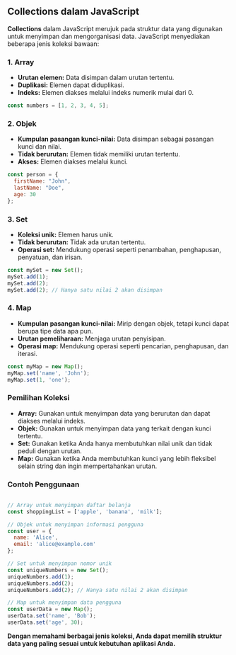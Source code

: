 ## Collections dalam JavaScript

**Collections** dalam JavaScript merujuk pada struktur data yang digunakan untuk menyimpan dan mengorganisasi data. JavaScript menyediakan beberapa jenis koleksi bawaan:

### 1. Array

- **Urutan elemen:** Data disimpan dalam urutan tertentu.
- **Duplikasi:** Elemen dapat diduplikasi.
- **Indeks:** Elemen diakses melalui indeks numerik mulai dari 0.

```JavaScript
const numbers = [1, 2, 3, 4, 5];
```

### 2. Objek

- **Kumpulan pasangan kunci-nilai:** Data disimpan sebagai pasangan kunci dan nilai.
- **Tidak berurutan:** Elemen tidak memiliki urutan tertentu.
- **Akses:** Elemen diakses melalui kunci.

```JavaScript
const person = {
  firstName: "John",
  lastName: "Doe",
  age: 30
};
```

### 3. Set

- **Koleksi unik:** Elemen harus unik.
- **Tidak berurutan:** Tidak ada urutan tertentu.
- **Operasi set:** Mendukung operasi seperti penambahan, penghapusan, penyatuan, dan irisan.

```JavaScript
const mySet = new Set();
mySet.add(1);
mySet.add(2);
mySet.add(2); // Hanya satu nilai 2 akan disimpan
```

### 4. Map

- **Kumpulan pasangan kunci-nilai:** Mirip dengan objek, tetapi kunci dapat berupa tipe data apa pun.
- **Urutan pemeliharaan:** Menjaga urutan penyisipan.
- **Operasi map:** Mendukung operasi seperti pencarian, penghapusan, dan iterasi.

```JavaScript
const myMap = new Map();
myMap.set('name', 'John');
myMap.set(1, 'one');
```

### Pemilihan Koleksi

- **Array:** Gunakan untuk menyimpan data yang berurutan dan dapat diakses melalui indeks.
- **Objek:** Gunakan untuk menyimpan data yang terkait dengan kunci tertentu.
- **Set:** Gunakan ketika Anda hanya membutuhkan nilai unik dan tidak peduli dengan urutan.
- **Map:** Gunakan ketika Anda membutuhkan kunci yang lebih fleksibel selain string dan ingin mempertahankan urutan.

### Contoh Penggunaan
```JavaScript

// Array untuk menyimpan daftar belanja
const shoppingList = ['apple', 'banana', 'milk'];

// Objek untuk menyimpan informasi pengguna
const user = {
  name: 'Alice',
  email: 'alice@example.com'
};

// Set untuk menyimpan nomor unik
const uniqueNumbers = new Set();
uniqueNumbers.add(1);
uniqueNumbers.add(2);
uniqueNumbers.add(2); // Hanya satu nilai 2 akan disimpan

// Map untuk menyimpan data pengguna
const userData = new Map();
userData.set('name', 'Bob');
userData.set('age', 30);
```

**Dengan memahami berbagai jenis koleksi, Anda dapat memilih struktur data yang paling sesuai untuk kebutuhan aplikasi Anda.**